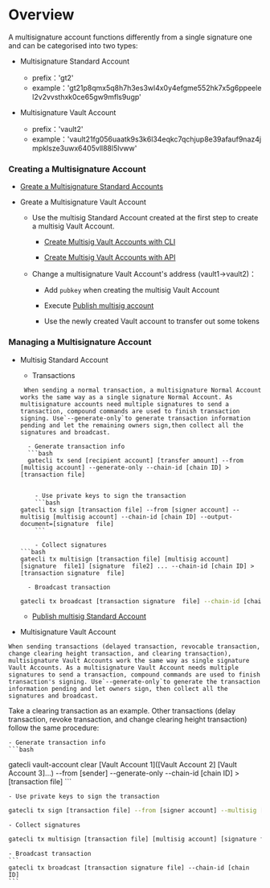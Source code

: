 # Overview

A multisignature account functions differently from a single signature one and can be categorised into two types:


- Multisignature Standard Account
	- prefix：'gt2'
	- example：'gt21p8qmx5q8h7h3es3wl4x0y4efgme552hk7x5g6ppeelel2v2vvsthxk0ce65gw9mfls9ugp'

- Multisignature Vault Account
  - prefix：'vault2'
  - example：'vault21fg056uaatk9s3k6l34eqkc7qchjup8e39afauf9naz4jmpklsze3uwx6405vll88l5lvww'

### Creating a Multisignature Account

- [Greate a Multisignature Standard Accounts](./cli/account.md)

- Greate a Multisignature Vault Account
	-  Use the  multisig  Standard Account created at the first step to create a  multisig  Vault Account.

		- [Create Multisig  Vault Accounts with  CLI](./cli/vault-account.md)

		- [Create Multisig  Vault Accounts with  API](./API/vault-account.md)
	
	-  Change a multisignature Vault Account's address (vault1->vault2)：
		- Add `pubkey` when creating the multisig Vault Account

		- Execute [Publish multisig account](./cli/account.md)

		- Use the newly created Vault account to transfer out some tokens

### Managing a Multisignature Account 
- Multisig Standard Account
	- Transactions 
	```
	 When sending a normal transaction, a multisignature Normal Account works the same way as a single signature Normal Account. As multisignature accounts need multiple signatures to send a transaction, compound commands are used to finish transaction signing. Use`--generate-only`to generate transaction information pending and let the remaining owners sign,then collect all the signatures and broadcast.
	```
		- Generate transaction info  
		```bash
		gatecli tx send [recipient account] [transfer amount] --from [multisig account] --generate-only --chain-id [chain ID] > [transaction file]
	```
	
		- Use private keys to sign the transaction  
		```bash
	gatecli tx sign [transaction file] --from [signer account] --multisig [multisig account] --chain-id [chain ID] --output-document=[signature  file]
		```
		
		- Collect signatures 
	```bash
	gatecli tx multisign [transaction file] [multisig account] [signature  file1] [signature  file2] ... --chain-id [chain ID] > [transaction signature  file]
	```
	
		- Broadcast transaction  
 	```bash
	gatecli tx broadcast [transaction signature  file] --chain-id [chain ID]
	```
	
	- [Publish multisig Standard Account](./cli/account.md)

- Multisignature Vault Account
```
When sending transactions (delayed transaction, revocable transaction, change clearing height transaction, and clearing transaction), multisignature Vault Accounts work the same way as single signature Vault Accounts. As a multisignature Vault Account needs multiple signatures to send a transaction, compound commands are used to finish transaction's signing. Use`--generate-only`to generate the transaction information pending and let owners sign, then collect all the signatures and broadcast.
```
Take a clearing transaction as an example. Other transactions (delay transaction, revoke transaction, and change clearing height transaction) follow the same procedure:

	- Generate transaction info
	```bash
gatecli vault-account clear [Vault Account 1]([Vault Account 2] [Vault Account 3]...) --from [sender] --generate-only --chain-id [chain ID] > [transaction file]
	```
	
	- Use private keys to sign the transaction
```bash
gatecli tx sign [transaction file] --from [signer account] --multisig [multisig account] --chain-id [chain ID] --output-document=[signature  file]
```

	- Collect signatures
```bash
gatecli tx multisign [transaction file] [multisig account] [signature file1] [signature file2] ... --chain-id [chain ID] > [transaction signature  file]
```

	- Broadcast transaction
	```
	gatecli tx broadcast [transaction signature file] --chain-id [chain ID]
	```
	
	

